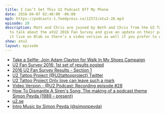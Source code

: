 ```yaml
---
title: I Can’t Get This U2 Podcast Off My Phone
date: 2016-04-07 02:48:00 -06:00
mp3: https://podcasts-1.feedpress.co/12572/atu2-28.mp3
episode: 28
description: Matt and Chris are joined by Beth and Chris from the U2 Tattoo Project
  to talk about the atU2 2016 Fan Survey and give an update on their project. We recorded
  it live on Blab so there’s a video version as well if you prefer to watch.
show: atu2
layout: episode
---
```


* [Take a Selfie: Join Adam Clayton for Walk In My Shoes Campaign][2]
* [U2 Fan Survey 2016: 1st set of results posted][3]
* [2016 U2 Fan Survey Results - Section 1][4]
* [U2 Tattoo Project (@U2tattooproject)  Twitter][5]
* [U2 Tattoo Project  Only love can leave such a mark][6]
* [Video Version - @U2 Podcast: Recording episode #28][1]
* [How To Dismantle A Siren's Song: The making of a podcast theme  Simon Peyda (1989 – present)][7]
* [u2.se][8]
* [Intro Music by Simon Peyda (@simonpeyda)][9]

[1]: https://blab.im/atu2-u2-podcast-recording-episode-28
[2]: http://www.atu2.com/news/take-a-selfie-join-adam-clayton-for-walk-in-my-shoes-campaign.html
[3]: http://www.atu2.com/news/u2-fan-survey-2016-1st-set-of-results-posted.html
[4]: http://www.atu2.com/survey/2016/
[5]: https://twitter.com/U2tattooproject
[6]: http://u2tattooproject.com/
[7]: https://simonpeyda.wordpress.com/2016/04/06/how-to-dismantle-a-sirens-song-the-making-of-a-podcast-theme/
[8]: http://www.u2.se/
[9]: https://twitter.com/simonpeyda